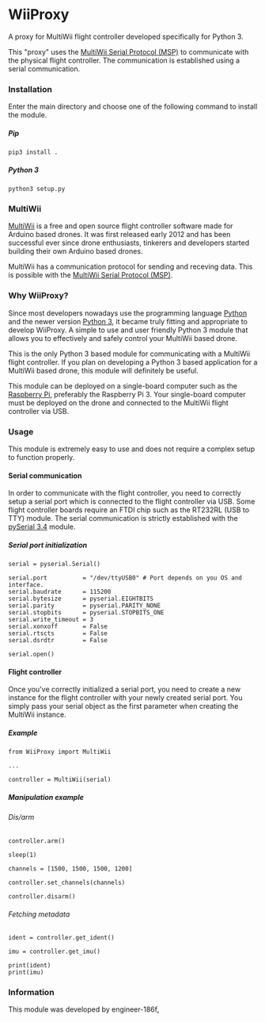 # WiiProxy

A proxy for MultiWii flight controller developed specifically for Python 3.

This "proxy" uses the [MultiWii Serial Protocol (MSP)](http://www.multiwii.com/wiki/index.php?title=Multiwii_Serial_Protocol) to communicate
with the physical flight controller. The communication is established
using a serial communication.

### Installation

Enter the main directory and choose one of the following command to install the module.

##### Pip
```pip3 install .```

##### Python 3
```python3 setup.py```

### MultiWii

[MultiWii](https://github.com/multiwii) is a free and open source flight controller software made for Arduino based drones.
It was first released early 2012 and has been successful ever since drone enthusiasts, 
tinkerers and developers started building their own Arduino based drones.

MultiWii has a communication protocol for sending and receving data. This is possible
with the [MultiWii Serial Protocol (MSP)](http://www.multiwii.com/wiki/index.php?title=Multiwii_Serial_Protocol).

### Why WiiProxy?

Since most developers nowadays use the programming language [Python](https://www.python.org/) and the newer version [Python 3](https://www.python.org/download/releases/3.0/), it became truly fitting and appropriate to develop WiiProxy. A simple to use and user friendly Python 3 module that allows you to effectively and safely control your MultiWii based drone.

This is the only Python 3 based module for communicating with a MultiWii flight controller. If you plan on developing a Python 3 based application for a MultiWii based drone, this module will definitely be useful.

This module can be deployed on a single-board computer such as the [Raspberry Pi](https://www.raspberrypi.org/), preferably the Raspberry Pi 3. Your single-board computer must be deployed on the drone and connected to the MultiWii flight controller via USB.

### Usage

This module is extremely easy to use and does not require a complex setup to function properly.

#### Serial communication

In order to communicate with the flight controller, you need to correctly setup a serial port which is connected to the flight controller via USB. Some flight controller boards require an FTDI chip such as the RT232RL (USB to TTY) module. The serial communication is strictly established with the [pySerial 3.4](https://pyserial.readthedocs.io/en/latest/pyserial.html) module.

##### Serial port initialization
```
serial = pyserial.Serial()

serial.port          = "/dev/ttyUSB0" # Port depends on you OS and interface.
serial.baudrate      = 115200
serial.bytesize      = pyserial.EIGHTBITS
serial.parity        = pyserial.PARITY_NONE
serial.stopbits      = pyserial.STOPBITS_ONE
serial.write_timeout = 3
serial.xonxoff       = False
serial.rtscts        = False
serial.dsrdtr        = False

serial.open()
```

#### Flight controller

Once you've correctly initialized a serial port, you need to create a new instance for the flight controller with your newly created serial port. You simply pass your serial object as the first parameter when creating the MultiWii instance.

##### Example
```
from WiiProxy import MultiWii

...

controller = MultiWii(serial)
```
##### Manipulation example
###### Dis/arm
```
controller.arm()

sleep(1)

channels = [1500, 1500, 1500, 1200]

controller.set_channels(channels)

controller.disarm()
```
###### Fetching metadata
```
ident = controller.get_ident()

imu = controller.get_imu()

print(ident)
print(imu)
```

### Information

This module was developed by engineer-186f[.](https://i.ytimg.com/vi/cI01_TXIMWc/hqdefault.jpg)

